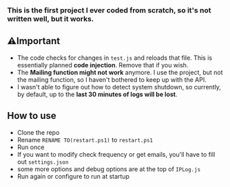 ### This is the first project I ever coded from scratch, so it's not written well, but it works.

## ⚠️Important
- The code checks for changes in `test.js` and reloads that file. This is essentially planned **code injection**. Remove that if you wish.
- The **Mailing function might not work** anymore. I use the project, but not the mailing function, so I haven't bothered to keep up with the API.
- I wasn't able to figure out how to detect system shutdown, so currently, by default, up to the **last 30 minutes of logs will be lost**.


## How to use
- Clone the repo
- Rename `RENAME TO(restart.ps1)` to `restart.ps1`
- Run once
- If you want to modify check frequency or get emails, you'll have to fill out `settings.json`
- some more options and debug options are at the top of `IPLog.js`
- Run again or configure to run at startup
